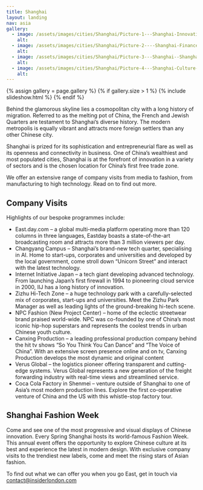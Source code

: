 ```yaml
---
title: Shanghai
layout: landing
nav: asia
gallery:
  - image: /assets/images/cities/Shanghai/Picture-1---Shanghai-Innovation-Tech-Factory-Student-Academic-Study-Trip.jpg
    alt:
  - image: /assets/images/cities/Shanghai/Picture-2----Shanghai-Finance-Centre-Student-Academic-Study-Trip.jpg
    alt:
  - image: /assets/images/cities/Shanghai/Picture-3---Shanghai--Shanghai-Innovation-Sustainability-Electric-Driverless-Car-Technology-Student-Academic-Study-Trip.jpg
    alt:
  - image: /assets/images/cities/Shanghai/Picture-4---Shanghai-Culture-Art-Technology-Innovation-Creative-Student-Corporate-Study-Trip.jpg
    alt:
---
```


{% assign gallery = page.gallery %}
{% if gallery.size > 1 %}
  {% include slideshow.html %}
{% endif %}

Behind the glamorous skyline lies a cosmopolitan city with a long history of migration. Referred to as the melting pot of China, the French and Jewish Quarters are testament to Shanghai’s diverse history. The modern metropolis is equally vibrant and attracts more foreign settlers than any other Chinese city.

Shanghai is prized for its sophistication and entrepreneurial flare as well as its openness and connectivity in business. One of China’s wealthiest and most populated cities, Shanghai is at the forefront of innovation in a variety of sectors and is the chosen location for China’s first free trade zone.

We offer an extensive range of company visits from media to fashion, from manufacturing to high technology. Read on to find out more.

## Company Visits
Highlights of our bespoke programmes include:

* East.day.com – a global multi-media platform operating more than 120 columns in three languages, Eastday boasts a state-of-the-art broadcasting room and attracts more than 3 million viewers per day.
* Changyang Campus – Shanghai’s brand-new tech quarter, specialising in AI. Home to start-ups, corporates and universities and developed by the local government, come stroll down “Unicorn Street” and interact with the latest technology.
* Internet Initiative Japan – a tech giant developing advanced technology. From launching Japan’s first firewall in 1994 to pioneering cloud service in 2000, IIJ has a long history of innovation.
* Zizhu Hi-Tech Zone – a huge technology park with a carefully-selected mix of corporates, start-ups and universities. Meet the Zizhu Park Manager as well as leading lights of the ground-breaking hi-tech scene.
* NPC Fashion (New Project Center) – home of the eclectic streetwear brand praised world-wide. NPC was co-founded by one of China’s most iconic hip-hop superstars and represents the coolest trends in urban Chinese youth culture.  
* Canxing Production – a leading professional production company behind the hit tv shows “So You Think You Can Dance” and “The Voice of China”. With an extensive screen presence online and on tv, Canxing Production develops the most dynamic and original content
* Verus Global – the logistics pioneer offering transparent and cutting-edge systems. Verus Global represents a new generation of the freight forwarding industry with real-time views and streamlined service.
* Coca Cola Factory in Shenmei – venture outside of Shanghai to one of Asia’s most modern production lines. Explore the first co-operative venture of China and the US with this whistle-stop factory tour.

## Shanghai Fashion Week
Come and see one of the most progressive and visual displays of Chinese innovation.  Every Spring Shanghai hosts its world-famous Fashion Week. This annual event offers the opportunity to explore Chinese culture at its best and experience the latest in modern design. With exclusive company visits to the trendiest new labels, come and meet the rising stars of Asian fashion.

To find out what we can offer you when you go East, get in touch via [contact@insiderlondon.com ](mailto:contact@insiderlondon.com )
